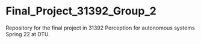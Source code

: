 # Final_Project_31392_Group_2
Repository for the final project in 31392 Perception for autonomous systems Spring 22 at DTU.
